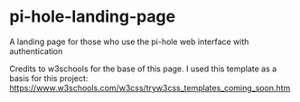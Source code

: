 # pi-hole-landing-page
A landing page for those who use the pi-hole web interface with authentication

Credits to w3schools for the base of this page. I used this template as a basis for this project: https://www.w3schools.com/w3css/tryw3css_templates_coming_soon.htm
